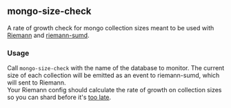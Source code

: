 ## mongo-size-check

A rate of growth check for mongo collection sizes
meant to be used with [Riemann](https://github.com/aphyr/riemann)
and [riemann-sumd](https://github.com/bmhatfield/riemann-sumd).

### Usage

Call `mongo-size-check` with the name of the database to monitor.
The current size of each collection will be emitted as an event to riemann-sumd, which will sent to Riemann.  
Your Riemann config should calculate the rate of growth on collection sizes so you can shard before it's
[too late](http://docs.mongodb.org/manual/reference/limits/#Sharding%20Existing%20Collection%20Data%20Size).

